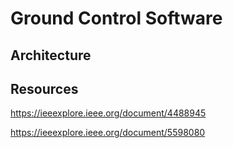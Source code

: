 # Ground Control Software

## Architecture

## Resources

https://ieeexplore.ieee.org/document/4488945

https://ieeexplore.ieee.org/document/5598080
